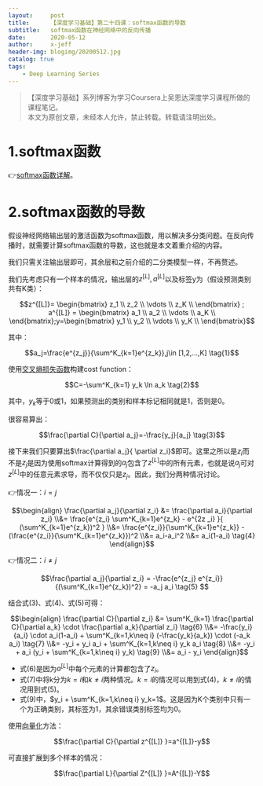```yaml
---
layout:     post
title:      【深度学习基础】第二十四课：softmax函数的导数
subtitle:   softmax函数在神经网络中的反向传播
date:       2020-05-12
author:     x-jeff
header-img: blogimg/20200512.jpg
catalog: true
tags:
    - Deep Learning Series
---
```

>【深度学习基础】系列博客为学习Coursera上吴恩达深度学习课程所做的课程笔记。  
>本文为原创文章，未经本人允许，禁止转载。转载请注明出处。

# 1.softmax函数

👉[softmax函数详解](http://shichaoxin.com/2019/09/04/深度学习基础-第二课-softmax分类器和交叉熵损失函数/)。

# 2.softmax函数的导数

假设神经网络输出层的激活函数为softmax函数，用以解决多分类问题。在反向传播时，就需要计算softmax函数的导数，这也就是本文着重介绍的内容。

我们只需关注输出层即可，其余层和之前介绍的二分类模型一样，不再赘述。

我们先考虑只有一个样本的情况，输出层的$z^{[L]},a^{[L]}$以及标签y为（假设预测类别共有K类）：

$$z^{[L]}= \begin{bmatrix} z_1 \\ z_2 \\ \vdots \\ z_K \\ \end{bmatrix} ; a^{[L]} = \begin{bmatrix} a_1 \\ a_2 \\ \vdots \\ a_K \\ \end{bmatrix};y=\begin{bmatrix} y_1 \\ y_2 \\ \vdots \\ y_K \\ \end{bmatrix}$$

其中：

$$a_j=\frac{e^{z_j}}{\sum^K_{k=1}e^{z_k}},j\in [1,2,...,K] \tag{1}$$

使用[交叉熵损失函数](http://shichaoxin.com/2019/09/04/深度学习基础-第二课-softmax分类器和交叉熵损失函数/)构建cost function：

$$C=-\sum^K_{k=1} y_k \ln a_k \tag{2}$$

其中，$y_k$等于0或1，如果预测出的类别和样本标记相同就是1，否则是0。

很容易算出：

$$\frac{\partial C}{\partial a_j}=-\frac{y_j}{a_j} \tag{3}$$

接下来我们只要算出$\frac{\partial a_j}{ \partial z_i}$即可。这里之所以是$z_i$而不是$z_j$是因为使用softmax计算得到的$a_j$包含了$z^{[L]}$中的所有元素，也就是说$a_j$可对$z^{[L]}$中的任意元素求导，而不仅仅只是$z_j$。因此，我们分两种情况讨论。

👉情况一：$i=j$

$$\begin{align} \frac{\partial a_j}{\partial z_i} &= \frac{\partial a_i}{\partial z_i} \\&=  \frac{e^{z_i} \sum^K_{k=1}e^{z_k} - e^{2z
_i} }{ (\sum^K_{k=1}e^{z_k})^2 } \\&= \frac{e^{z_i}}{\sum^K_{k=1}e^{z_k}} - (\frac{e^{z_i}}{\sum^K_{k=1}e^{z_k}})^2 \\&= a_i-a_i^2 \\&= a_i(1-a_i) \tag{4} \end{align}$$

👉情况二：$i\neq j$

$$\frac{\partial a_j}{\partial z_i} = -\frac{e^{z_j} e^{z_i}}{(\sum^K_{k=1}e^{z_k})^2} = -a_j a_i \tag{5} $$

结合式(3)、式(4)、式(5)可得：

$$\begin{align} \frac{\partial C}{\partial z_i} &= \sum^K_{k=1} \frac{\partial C}{\partial a_k} \cdot \frac{\partial a_k}{\partial z_i} \tag{6} \\&= -\frac{y_i}{a_i} \cdot a_i(1-a_i) + \sum^K_{k=1,k\neq i} (-\frac{y_k}{a_k}) \cdot (-a_k a_i) \tag{7} \\&= -y_i + y_i a_i + \sum^K_{k=1,k\neq i} y_k a_i \tag{8} \\&= -y_i + a_i (y_i + \sum^K_{k=1,k\neq i} y_k) \tag{9} \\&= a_i - y_i \end{align}$$

* 式(6)是因为$a^{[L]}$中每个元素的计算都包含了$z_i$。
* 式(7)中将k分为$k=i$和$k\neq i$两种情况。$k=i$的情况可以用到式(4)，$k\neq i$的情况用到式(5)。
* 式(9)中，$y_i + \sum^K_{k=1,k\neq i} y_k=1$。这是因为K个类别中只有一个为正确类别，其标签为1，其余错误类别标签均为0。

使用[向量化](http://shichaoxin.com/2019/11/22/深度学习基础-第五课-向量化/)方法：

$$\frac{\partial C}{\partial z^{[L]} }=a^{[L]}-y$$

可直接扩展到多个样本的情况：

$$\frac{\partial L}{\partial Z^{[L]} }=A^{[L]}-Y$$